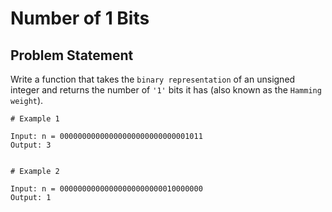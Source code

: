 # Number of 1 Bits

## Problem Statement
Write a function that takes the `binary representation` of an unsigned integer and returns the number of `'1'` bits it has (also known as the `Hamming weight`).

```
# Example 1

Input: n = 00000000000000000000000000001011
Output: 3


# Example 2

Input: n = 00000000000000000000000010000000
Output: 1

```